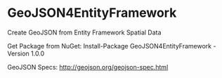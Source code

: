 GeoJSON4EntityFramework
=======================
Create GeoJSON from Entity Framework Spatial Data


Get Package from NuGet:
Install-Package GeoJSON4EntityFramework -Version 1.0.0

GeoJSON Specs:
http://geojson.org/geojson-spec.html

